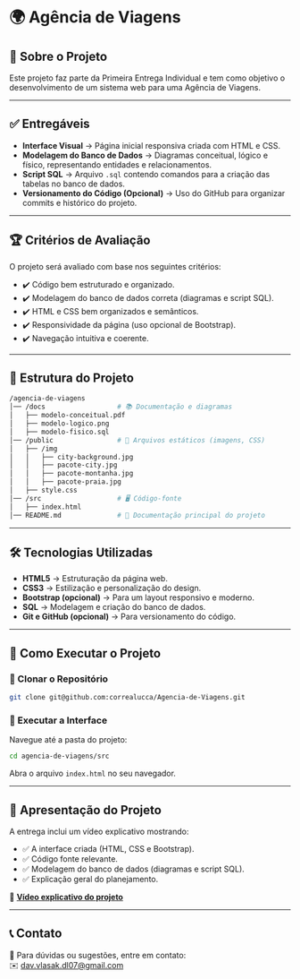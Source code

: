 # 🌍 Agência de Viagens

## 📌 Sobre o Projeto
Este projeto faz parte da Primeira Entrega Individual e tem como objetivo o desenvolvimento de um sistema web para uma Agência de Viagens.

---

## ✅ Entregáveis
- **Interface Visual** → Página inicial responsiva criada com HTML e CSS.
- **Modelagem do Banco de Dados** → Diagramas conceitual, lógico e físico, representando entidades e relacionamentos.
- **Script SQL** → Arquivo `.sql` contendo comandos para a criação das tabelas no banco de dados.
- **Versionamento do Código (Opcional)** → Uso do GitHub para organizar commits e histórico do projeto.

---

## 🏆 Critérios de Avaliação
O projeto será avaliado com base nos seguintes critérios:
- ✔️ Código bem estruturado e organizado.
- ✔️ Modelagem do banco de dados correta (diagramas e script SQL).
- ✔️ HTML e CSS bem organizados e semânticos.
- ✔️ Responsividade da página (uso opcional de Bootstrap).
- ✔️ Navegação intuitiva e coerente.

---

## 📂 Estrutura do Projeto
```bash
/agencia-de-viagens
│── /docs                  # 📚 Documentação e diagramas
│   ├── modelo-conceitual.pdf
│   ├── modelo-logico.png
│   ├── modelo-fisico.sql
│── /public                # 🎨 Arquivos estáticos (imagens, CSS)
│   ├── /img
│   │   ├── city-background.jpg
│   │   ├── pacote-city.jpg
│   │   ├── pacote-montanha.jpg
│   │   ├── pacote-praia.jpg
│   ├── style.css
│── /src                   # 🖥️ Código-fonte
│   ├── index.html
│── README.md              # 📝 Documentação principal do projeto
```

---

## 🛠️ Tecnologias Utilizadas
- **HTML5** → Estruturação da página web.
- **CSS3** → Estilização e personalização do design.
- **Bootstrap (opcional)** → Para um layout responsivo e moderno.
- **SQL** → Modelagem e criação do banco de dados.
- **Git e GitHub (opcional)** → Para versionamento do código.

---

## 🚀 Como Executar o Projeto

### 🔹 Clonar o Repositório
```bash
git clone git@github.com:correalucca/Agencia-de-Viagens.git
```

### 🔹 Executar a Interface
Navegue até a pasta do projeto:
```bash
cd agencia-de-viagens/src
```
Abra o arquivo `index.html` no seu navegador.

---

## 🎥 Apresentação do Projeto
A entrega inclui um vídeo explicativo mostrando:
- ✅ A interface criada (HTML, CSS e Bootstrap).
- ✅ Código fonte relevante.
- ✅ Modelagem do banco de dados (diagramas e script SQL).
- ✅ Explicação geral do planejamento.

🔗 **[Vídeo explicativo do projeto](https://drive.google.com/file/d/1AByEMC63tJ1oljWsLJKVGNXNpf1oOYv4/view?usp=sharing)**

---

## 📞 Contato
📧 Para dúvidas ou sugestões, entre em contato:  
✉️ dav.vlasak.dl07@gmail.com
